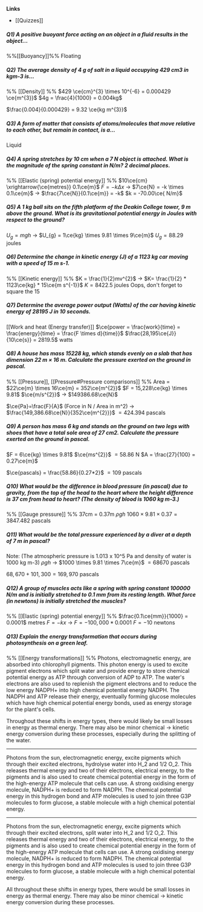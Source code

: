 **Links**
- [[Quizzes]] 


##### Q1) A positive buoyant force acting on an object in a fluid results in the object...
%%[[Buoyancy]]%% 
Floating
##### Q2) The average density of 4 g of salt in a liquid occupying 429 cm3 in kgm-3 is...
%% [[Density]] %%
$429 \ce{cm}^{3} \times 10^{-6} = 0.000429 \ce{m^{3}}$
$4g = \frac{4}{1000} = 0.004kg$

$\frac{0.004}{0.000429} = 9.32 \ce{kg m^{3}}$


##### Q3) A form of matter that consists of atoms/molecules that move relative to each other, but remain in contact, is a...
Liquid

##### Q4) A spring stretches by 10 cm when a 7 N object is attached. What is the magnitude of the spring constant in N/m? 2 decimal places.
%% [[Elastic (spring) potential energy]] %%
$10\ce{cm} \xrightarrow{\ce{metres}} 0.1\ce{m}$
$F = -k \Delta x$
-> $7\ce{N} = -k \times 0.1\ce{m}$
-> $\frac{7\ce{N}}{0.1\ce{m}} = -k$
$k = -70.00\ce{ N/m}$

##### Q5) A 1 kg ball sits on the fifth platform of the Deakin College tower, 9 m above the ground. What is its gravitational potential energy in Joules with respect to the ground?
$U_{g} = mgh$
-> $U_{g} = 1\ce{kg} \times  9.81 \times 9\ce{m}$
$U_{g} = 88.29$ joules


##### Q6) Determine the change in kinetic energy (J) of a 1123 kg car moving with a speed of 15 m s-1.
%% [[Kinetic energy]] %%
$K = \frac{1}{2}mv^{2}$
-> $K= \frac{1}{2} * 1123\ce{kg} * 15\ce{m s^{-1}}$
$K=8422.5$ joules
Oops, don't forget to square the $15$

##### Q7) Determine the average power output (Watts) of the car having kinetic energy of 28195 J in 10 seconds.
[[Work and heat (Energy transfer)]] 
$\ce{power = \frac{work}{time} = \frac{energy}{time} = \frac{F \times d}{time}}$
$\frac{28,195\ce{J}}{10\ce{s}} = 2819.5$ watts

##### Q8) A house has mass 15228 kg, which stands evenly on a slab that has dimension 22 m × 16 m. Calculate the pressure exerted on the ground in pascal.
%% [[Pressure]], [[Pressure#Pressure comparisons]] %%
Area = $22\ce{m} \times 16\ce{m} = 352\ce{m^{2}}$
$F = 15,228\ce{kg} \times 9.81$ $\ce{m/s^{2}}$
-> $149386.68\ce{N}$

$\ce{Pa}=\frac{F}{A}$ (Force in N / Area in m^2)
-> $\frac{149,386.68\ce{N}}{352\ce{m^{2}}}$
$= 424.394$ pascals

##### Q9) A person has mass 6 kg and stands on the ground on two legs with shoes that have a total sole area of 27 cm2. Calculate the pressure exerted on the ground in pascal.
$F = 6\ce{kg} \times 9.81$ $\ce{ms^{2}}$ $= 58.86$ N
$A = \frac{27}{100} = 0.27\ce{m}$

$\ce{pascals} = \frac{58.86}{0.27*2}$
$= 109$ pascals

##### Q10) What would be the difference in blood pressure (in pascal) due to gravity, from the top of the head to the heart where the height difference is 37 cm from head to heart? (The density of blood is 1060 kg m-3.)
%% [[Gauge pressure]] %%
$37$cm = $0.37$m
$\rho g h$
$1060 \times 9.81 \times 0.37 = 3847.482$ pascals

##### Q11) What would be the total pressure experienced by a diver at a depth of 7 m in pascal? 
Note: (The atmospheric pressure is 1.013 x 10^5 Pa and density of water is 1000 kg m-3)
$\rho g h$
-> $1000 \times 9.81 \times 7\ce{m}$
$= 68670$ pascals

$68,670 + 101,300 = 169,970$ pascals

##### Q12) A group of muscles acts like a spring with spring constant 100000 N/m and is initially stretched to 0.1 mm from its resting length. What force (in newtons) is initially stretched the muscles?
%% [[Elastic (spring) potential energy]] %%
$\frac{0.1\ce{mm}}{1000} = 0.0001$ metres
$F = -kx$
-> $F = -100,000 * 0.0001$
$F = -10$ newtons

##### Q13) Explain the energy transformation that occurs during photosynthesis on a green leaf.
%% [[Energy transformations]] %%
Photons, electromagnetic energy, are absorbed into chlorophyll pigments. This photon energy is used to excite pigment electrons which split water and provide energy to store chemical potential energy as ATP through conversion of ADP to ATP. The water's electrons are also used to replenish the pigment electrons and to reduce the low energy NADPH+ into high chemical potential energy NADPH.
The NADPH and ATP release their energy, eventually forming glucose molecules which have high chemical potential energy bonds, used as energy storage for the plant's cells. 

Throughout these shifts in energy types, there would likely be small losses in energy as thermal energy. There may also be minor chemical -> kinetic energy conversion during these processes, especially during the splitting of the water.

****

Photons from the sun, electromagnetic energy, excite pigments which through their excited electrons, hydrolyse water into H_2 and 1/2 O_2. This releases thermal energy and two of their electrons, electrical energy, to the pigments and is also used to create chemical potential energy in the form of the high-energy ATP molecule that cells can use. A strong oxidising energy molecule, NADPH+ is reduced to form NADPH. The chemical potential energy in this hydrogen bond and ATP molecules is used to join three G3P molecules to form glucose, a stable molecule with a high chemical potential energy. 

****

Photons from the sun, electromagnetic energy, excite pigments which through their excited electrons, split water into H_2 and 1/2 O_2. This releases thermal energy and two of their electrons, electrical energy, to the pigments and is also used to create chemical potential energy in the form of the high-energy ATP molecule that cells can use. A strong oxidising energy molecule, NADPH+ is reduced to form NADPH. The chemical potential energy in this hydrogen bond and ATP molecules is used to join three G3P molecules to form glucose, a stable molecule with a high chemical potential energy. 

All throughout these shifts in energy types, there would be small losses in energy as thermal energy.
There may also be minor chemical -> kinetic energy conversion during these processes.

